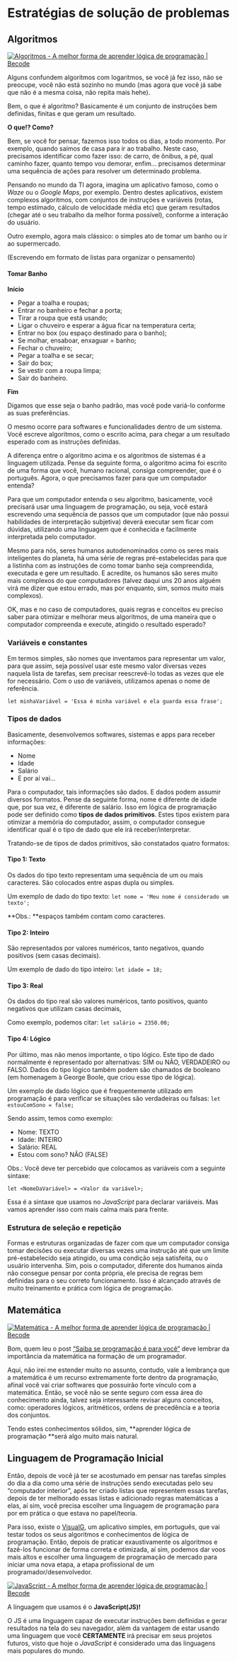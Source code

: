# Estratégias de solução de problemas

## Algoritmos

[![](https://d2tycqyw09ngo1.cloudfront.net/be-content/uploads/2016/06/08192539/Algoritmos-1.jpg "Algoritmos - A melhor forma de aprender lógica de programação \| Becode")](https://d2tycqyw09ngo1.cloudfront.net/be-content/uploads/2016/06/08192539/Algoritmos-1.jpg)

Alguns confundem algoritmos com logaritmos, se você já fez isso, não se preocupe, você não está sozinho no mundo \(mas agora que você já sabe que não é a mesma coisa, não repita mais hehe\).

Bem, o que é algoritmo? Basicamente é um conjunto de instruções bem definidas, finitas e que geram um resultado.

**O que!? Como?**

Bem, se você for pensar, fazemos isso todos os dias, a todo momento. Por exemplo, quando saímos de casa para ir ao trabalho. Neste caso, precisamos identificar como fazer isso: de carro, de ônibus, a pé, qual caminho fazer, quanto tempo vou demorar, enfim… precisamos determinar uma sequência de ações para resolver um determinado problema.

Pensando no mundo da TI agora, imagina um aplicativo famoso, como o _Waze_ ou o _Google Maps_, por exemplo. Dentro destes aplicativos, existem complexos algoritmos, com conjuntos de instruções e variáveis \(rotas, tempo estimado, cálculo de velocidade média etc\) que geram resultados \(chegar até o seu trabalho da melhor forma possível\), conforme a interação do usuário.

Outro exemplo, agora mais clássico: o simples ato de tomar um banho ou ir ao supermercado.

\(Escrevendo em formato de listas para organizar o pensamento\)

#### Tomar Banho

**Início**

* Pegar a toalha e roupas;
* Entrar no banheiro e fechar a porta;
* Tirar a roupa que está usando;
* Ligar o chuveiro e esperar a água ficar na temperatura certa;
* Entrar no box \(ou espaço destinado para o banho\);
* Se molhar, ensaboar, enxaguar = banho;
* Fechar o chuveiro;
* Pegar a toalha e se secar;
* Sair do box;
* Se vestir com a roupa limpa;
* Sair do banheiro.

**Fim**

Digamos que esse seja o banho padrão, mas você pode variá-lo conforme as suas preferências.

O mesmo ocorre para softwares e funcionalidades dentro de um sistema. Você escreve algoritmos, como o escrito acima, para chegar a um resultado esperado com as instruções definidas.

A diferença entre o algoritmo acima e os algoritmos de sistemas é a linguagem utilizada. Pense da seguinte forma, o algoritmo acima foi escrito de uma forma que você, humano racional,  consiga compreender, que é o português. Agora, o que precisamos fazer para que um computador entenda?

Para que um computador entenda o seu algoritmo, basicamente,  você precisará usar uma linguagem de programação, ou seja, você estará escrevendo uma sequência de passos que um computador \(que não possui habilidades de interpretação subjetiva\) deverá executar sem ficar com dúvidas, utilizando uma linguagem que é conhecida e facilmente interpretada pelo computador.

Mesmo para nós, seres humanos autodenominados como os seres mais inteligentes do planeta, há uma série de regras pré-estabelecidas para que a listinha com as instruções de como tomar banho seja compreendida, executada e gere um resultado. E acredite, os humanos são seres muito mais complexos do que computadores \(talvez daqui uns 20 anos alguém virá me dizer que estou errado, mas por enquanto, sim, somos muito mais complexos\).

OK, mas e no caso de computadores, quais regras e conceitos eu preciso saber para otimizar e melhorar meus algoritmos, de uma maneira que o computador compreenda e execute, atingido o resultado esperado?

### Variáveis e constantes

Em termos simples, são nomes que inventamos para representar um valor, para que assim, seja possível usar este mesmo valor diversas vezes naquela lista de tarefas, sem precisar reescrevê-lo todas as vezes que ele for necessário. Com o uso de variáveis, utilizamos apenas o nome de referência.

```
let minhaVariável = 'Essa é minha variável e ela guarda essa frase';
```

### Tipos de dados

Basicamente, desenvolvemos softwares, sistemas e apps para receber informações:

* Nome
* Idade
* Salário
* E por aí vai…

Para o computador, tais informações são dados. E dados podem assumir diversos formatos. Pense da seguinte forma, nome é diferente de idade que, por sua vez, é diferente de salário. Isso em lógica de programação pode ser definido como **tipos de dados primitivos**. Estes tipos existem para otimizar a memória do computador, assim, o computador consegue identificar qual é o tipo de dado que ele irá receber/interpretar.

Tratando-se de tipos de dados primitivos, são constatados quatro formatos:

#### Tipo 1: Texto

Os dados do tipo texto representam uma sequência de um ou mais caracteres. São colocados entre aspas dupla ou simples.

Um exemplo de dado do tipo texto:  `let nome = 'Meu nome é considerado um texto';`

**Obs.: **espaços também contam como caracteres.

#### Tipo 2: Inteiro

São representados por valores numéricos, tanto negativos, quando positivos \(sem casas decimais\).

Um exemplo de dado do tipo inteiro: `let idade = 18;`

#### Tipo 3: Real

Os dados do tipo real são valores numéricos, tanto positivos, quanto negativos que utilizam casas decimais,

Como exemplo, podemos citar: `let salário = 2350.00;`

#### Tipo 4: Lógico

Por último, mas não menos importante, o tipo lógico. Este tipo de dado normalmente é representado por alternativas: SIM ou NÃO, VERDADEIRO ou FALSO. Dados do tipo lógico também podem são chamados de booleano \(em homenagem à George Boole, que criou esse tipo de lógica\).

Um exemplo de dado lógico que é frequentemente utilizado em programação é para verificar se situações são verdadeiras ou falsas: `let estouComSono = false;`

Sendo assim, temos como exemplo:

* Nome: TEXTO
* Idade: INTEIRO
* Salário: REAL
* Estou com sono? NÃO \(FALSE\)

Obs.: Você deve ter percebido que colocamos as variáveis com a seguinte sintaxe:

`let <NomeDaVariável> = <Valor da variável>;`

Essa é a sintaxe que usamos no _JavaScript_ para declarar variáveis. Mas vamos aprender isso com mais calma mais para frente.

### Estrutura de seleção e repetição

Formas e estruturas organizadas de fazer com que um computador consiga tomar decisões ou executar diversas vezes uma instrução até que um limite pré-estabelecido seja atingido, ou uma condição seja satisfeita, ou o usuário intervenha. Sim, pois o computador, diferente dos humanos ainda não consegue pensar por conta própria, ele precisa de regras bem definidas para o seu correto funcionamento. Isso é alcançado através de muito treinamento e prática com lógica de programação.

## Matemática

[![](https://d2tycqyw09ngo1.cloudfront.net/be-content/uploads/2016/06/08192544/Matematica-1.jpg "Matemática - A melhor forma de aprender lógica de programação \| Becode")](https://d2tycqyw09ngo1.cloudfront.net/be-content/uploads/2016/06/08192544/Matematica-1.jpg)

Bom, quem leu o post [“Saiba se programação é para você”](https://becode.com.br/saiba-se-programacao-softwares-e-para-voce/) deve lembrar da importância da matemática na formação de um programador.

Aqui, não irei me estender muito no assunto, contudo, vale a lembrança que a matemática é um recurso extremamente forte dentro da programação, afinal você vai criar softwares que possuirão forte vínculo com a matemática. Então, se você não se sente seguro com essa área do conhecimento ainda, talvez seja interessante revisar alguns conceitos, como: operadores lógicos, aritméticos, ordens de precedência e a teoria dos conjuntos.

Tendo estes conhecimentos sólidos, sim, **aprender lógica de programação **será algo muito mais natural.

## Linguagem de Programação Inicial

Então, depois de você já ter se acostumado em pensar nas tarefas simples do dia a dia como uma série de instruções sendo executadas pelo seu “computador interior”, após ter criado listas que representem essas tarefas, depois de ter melhorado essas listas e adicionado regras matemáticas a elas, aí sim, você precisa escolher uma linguagem de programação para por em prática o que estava no papel/teoria.

Para isso, existe o [VisualG](http://www.apoioinformatica.inf.br/produtos/visualg), um aplicativo simples, em português, que vai testar todos os seus algoritmos e conhecimentos de lógica de programação. Então, depois de praticar exaustivamente os algoritmos e fazê-los funcionar de forma correta e otimizada, aí sim, podemos dar voos mais altos e escolher uma linguagem de programação de mercado para iniciar uma nova etapa, a etapa profissional de um programador/desenvolvedor.

[![](https://d2tycqyw09ngo1.cloudfront.net/be-content/uploads/2016/06/08192542/JavaScript-1.jpg "JavaScript - A melhor forma de aprender lógica de programação \| Becode")](https://d2tycqyw09ngo1.cloudfront.net/be-content/uploads/2016/06/08192542/JavaScript-1.jpg)

A linguagem que usamos é o **JavaScript\(JS\)!**

O JS é uma linguagem capaz de executar instruções bem definidas e gerar resultados na tela do seu navegador, além da vantagem de estar usando uma linguagem que você **CERTAMENTE** irá precisar em seus projetos futuros, visto que hoje o _JavaScript_ é considerado uma das linguagens mais populares do mundo.

